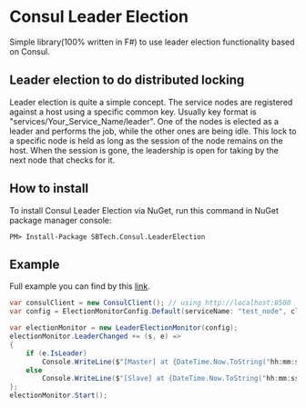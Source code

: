 # Consul Leader Election

Simple library(100% written in F#) to use leader election functionality based on Consul.

## Leader election to do distributed locking
Leader election is quite a simple concept. The service nodes are registered against a host using a specific common key. Usually key format is "services/Your_Service_Name/leader". One of the nodes is elected as a leader and performs the job, while the other ones are being idle. This lock to a specific node is held as long as the session of the node remains on the host. When the session is gone, the leadership is open for taking by the next node that checks for it. 

## How to install
To install Consul Leader Election via NuGet, run this command in NuGet package manager console:
```code
PM> Install-Package SBTech.Consul.LeaderElection
```

## Example
Full example you can find by this [link](https://github.com/WeKnowSports/ConsulLeaderElection/blob/master/examples/TestNode/Program.cs).

```csharp
var consulClient = new ConsulClient(); // using http://localhost:8500
var config = ElectionMonitorConfig.Default(serviceName: "test_node", client: consulClient);

var electionMonitor = new LeaderElectionMonitor(config);
electionMonitor.LeaderChanged += (s, e) =>
{
    if (e.IsLeader)
        Console.WriteLine($"[Master] at {DateTime.Now.ToString("hh:mm:ss")}");
    else
        Console.WriteLine($"[Slave] at {DateTime.Now.ToString("hh:mm:ss")}");
};
electionMonitor.Start();
```
